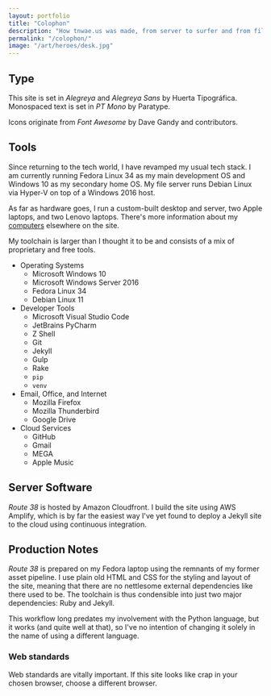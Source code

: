 ```yaml
---
layout: portfolio
title: "Colophon"
description: "How tnwae.us was made, from server to surfer and from film grains to written posts. (Photo: Me)"
permalink: "/colophon/"
image: "/art/heroes/desk.jpg"
---
```


## Type

This site is set in _Alegreya_ and _Alegreya Sans_ by Huerta Tipográfica.
Monospaced text is set in _PT Mono_ by Paratype.

Icons originate from _Font Awesome_ by Dave Gandy and contributors.

## Tools

Since returning to the tech world, I have revamped my usual tech stack.
I am currently running Fedora Linux 34 as my main development OS and Windows
10 as my secondary home OS.  My file server runs Debian Linux via Hyper-V
on top of a Windows 2016 host.

As far as hardware goes, I run a custom-built desktop and server, two Apple
laptops, and two Lenovo laptops.  There's more information about my
[computers](/computers) elsewhere on the site.

My toolchain is larger than I thought it to be and consists of a mix of
proprietary and free tools.

<ul class='chain-columnar2'>
  <li>Operating Systems
    <ul>
      <li>Microsoft Windows 10</li>
      <li>Microsoft Windows Server 2016</li>
      <li>Fedora Linux 34</li>
      <li>Debian Linux 11</li>
    </ul>
  </li>
  <li>Developer Tools
    <ul>
      <li>Microsoft Visual Studio Code</li>
      <li>JetBrains PyCharm</li>
      <li>Z Shell</li>
      <li>Git</li>
      <li>Jekyll</li>
      <li>Gulp</li>
      <li>Rake</li>
      <li><code>pip</code></li>
      <li><code>venv</code></li>
    </ul>
  </li>
  <li>Email, Office, and Internet
    <ul>
      <li>Mozilla Firefox</li>
      <li>Mozilla Thunderbird</li>
      <li>Google Drive</li>
    </ul>
  </li>
  <li>Cloud Services
    <ul>
      <li>GitHub</li>
      <li>Gmail</li>
      <li>MEGA</li>
      <li>Apple Music</li>
    </ul>
  </li>
</ul>

## Server Software

_Route 38_ is hosted by Amazon Cloudfront.  I build the site using AWS Amplify,
which is by far the easiest way I've yet found to deploy a Jekyll site to the
cloud using continuous integration.

## Production Notes

_Route 38_ is prepared on my Fedora laptop using the remnants of my former
asset pipeline.  I use plain old HTML and CSS for the styling and layout
of the site, meaning that there are no nettlesome external dependencies like
there used to be.  The toolchain is thus condensible into just two major
dependencies: Ruby and Jekyll.

This workflow long predates my involvement with the Python language, but it
works (and quite well at that), so I've no intention of changing it solely in
the name of using a different language.

### Web standards

Web standards are vitally important.  If this site looks like crap in your
chosen browser, choose a different browser.
